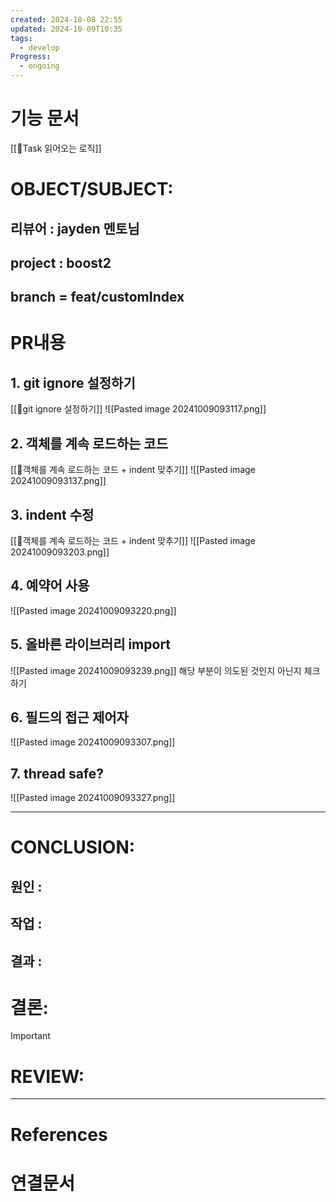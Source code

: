 ```yaml
---
created: 2024-10-08 22:55
updated: 2024-10-09T10:35
tags:
  - develop
Progress:
  - ongoing
---
```

# 기능 문서
[[🍒Task 읽어오는 로직]]

# OBJECT/SUBJECT:
## 리뷰어 : jayden 멘토님
## project : boost2
## branch = feat/customIndex
# PR내용
## 1. git ignore 설정하기
[[🍋git ignore 설정하기]]
![[Pasted image 20241009093117.png]]



## 2. 객체를 계속 로드하는 코드
[[🍋객체를 계속 로드하는 코드 + indent 맞추기]]
![[Pasted image 20241009093137.png]]


## 3. indent 수정
[[🍋객체를 계속 로드하는 코드 + indent 맞추기]]
![[Pasted image 20241009093203.png]]

## 4. 예약어 사용
![[Pasted image 20241009093220.png]]

## 5. 올바른 라이브러리 import 
![[Pasted image 20241009093239.png]]
해당 부분이 의도된 것인지 아닌지 체크하기

## 6. 필드의 접근 제어자
![[Pasted image 20241009093307.png]]

## 7. thread safe?
![[Pasted image 20241009093327.png]]


---
# CONCLUSION:

## 원인 :

## 작업 :

## 결과 :

# 결론:
>[!important]


# REVIEW:


---
# References

# 연결문서
